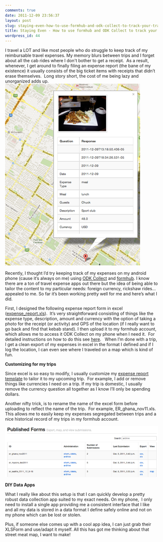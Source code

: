 ```yaml
---
comments: true
date: 2011-12-09 23:56:37
layout: post
slug: staying-even-how-to-use-formhub-and-odk-collect-to-track-your-travel-expenses
title: Staying Even - How to use formhub and ODK Collect to track your travel expenses
wordpress_id: 44
---
```


I travel a LOT and like most people who do struggle to keep track of my reimbursable travel expenses. My memory blurs between trips and I forget about all the cab rides where I don't bother to get a receipt.  As a result, whenever, I get around to finally filing an expense report (the bane of my existence) it usually consists of the big ticket items with receipts that didn’t erase themselves.  Long story short, the cost of me being lazy and unorganized adds up.
[![](/images/posts/2011/12/Screen-Shot-2011-12-09-at-6.49.17-PM.png)](/images/posts/2011/12/Screen-Shot-2011-12-09-at-6.49.17-PM.png)

Recently, I thought I’d try keeping track of my expenses on my android phone (cause it’s always on me) using [ODK Collect](http://opendatakit.org/) and [formhub](http://www.formhub.org). I know there are a ton of travel expense apps out there but the idea of being able to tailor the content to my particular needs: foreign currency, rickshaw rides... appealed to me. So far it’s been working pretty well for me and here’s what I did.

First, I designed the following expense report form in excel ([expense_report.xls](https://formhub.org/mberg/forms/expense_report/form.xls)).  It’s very straightforward consisting of things like the expense type, description, amount and currency with the option of taking a photo for the receipt (or activity) and GPS of the location (if I really want to go back and find that kebab stand). I then upload it to my formhub account, which allows me to access it ODK Collect on my phone when I need it.  For detailed instructions on how to do this see [here](http://www.formhub.org/tutorial).   When I’m done with a trip, I get a clean export of my expenses in excel in the format I defined and if I log the location, I can even see where I traveled on a map which is kind of fun.

**Customizing for my trips**

Since excel is so easy to modify, I usually customize my [expense report template](https://docs.google.com/spreadsheet/pub?hl=en_US&hl=en_US&key=0AgpC5gsTSm_4dGxDOXpSdGwtUlVvLVY1TWZ1VzVmS0E&output=xls) to tailor it to my upcoming trip.  For example, I add or remove things like currencies I need on a trip. If my trip is domestic, I usually remove the currency question all together as I know I’ll only be spending dollars.

Another nifty trick, is to rename the name of the excel form before uploading to reflect the name of the trip.  For example, ER_ghana_nov11.xls. This allows me to easily keep my expenses segregated between trips and a nice historical record of my trips in my formhub account.

[
](/images/posts/2011/12/Screen-Shot-2011-12-09-at-6.44.46-PM.png)[![](/images/posts/2011/12/Screen-Shot-2011-12-09-at-6.44.46-PM.png)](/images/posts/2011/12/Screen-Shot-2011-12-09-at-6.44.46-PM.png)

**DIY Data Apps**

What I really like about this setup is that I can quickly develop a pretty robust data collection app suited to my exact needs. On my phone,  I only need to install a single app providing me a consistent interface that I like and all my data is stored in a data format I define safely online and not on my phone which can be lost or stolen.

Plus, if someone else comes up with a cool app idea, I can just grab their XLSForm and use/adapt it myself. All this has got me thinking about that street meat map, I want to make!
